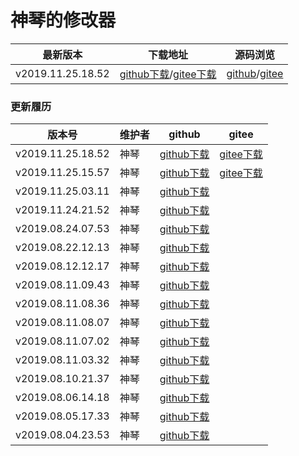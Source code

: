 # 神琴的修改器

| 最新版本 | 下载地址 | 源码浏览 |
| -- | -- | -- |
| v2019.11.25.18.52 | [github下载](https://github.com/NTS2R/nts2r_evo_editor/releases/tag/v2019.11.25.18.52)/[gitee下载](https://gitee.com/nts2r/nts2r_evo_editor/releases/v2019.11.25.18.52) | [github](https://github.com/NTS2R/nts2r_evo_editor)/[gitee](https://gitee.com/nts2r/nts2r_evo_editor)|

### 更新履历

| 版本号 | 维护者 | github | gitee |
| -- | -- | -- | -- |
| v2019.11.25.18.52 | 神琴 | [github下载](https://github.com/NTS2R/nts2r_evo_editor/releases/tag/v2019.11.25.18.52) | [gitee下载](https://gitee.com/nts2r/nts2r_evo_editor/releases/v2019.11.25.18.52)|
| v2019.11.25.15.57 | 神琴 | [github下载](https://github.com/NTS2R/nts2r_evo_editor/releases/tag/v2019.11.25.15.57) | [gitee下载](https://gitee.com/nts2r/nts2r_evo_editor/releases/v2019.11.25.15.57)|
| v2019.11.25.03.11 | 神琴 | [github下载](https://github.com/NTS2R/nts2r_evo_editor/releases/tag/v2019.11.25.03.11)||
| v2019.11.24.21.52 | 神琴 | [github下载](https://github.com/NTS2R/nts2r_evo_editor/releases/tag/v2019.11.24.21.52)||
| v2019.08.24.07.53 | 神琴 | [github下载](https://github.com/NTS2R/nts2r_evo_editor/releases/tag/v2019.08.24.07.53)||
| v2019.08.22.12.13 | 神琴 | [github下载](https://github.com/NTS2R/nts2r_evo_editor/releases/tag/v2019.08.22.12.13)||
| v2019.08.12.12.17 | 神琴 | [github下载](https://github.com/NTS2R/nts2r_evo_editor/releases/tag/v2019.08.12.12.17)||
| v2019.08.11.09.43 | 神琴 | [github下载](https://github.com/NTS2R/nts2r_evo_editor/releases/tag/v2019.08.11.09.43)||
| v2019.08.11.08.36 | 神琴 | [github下载](https://github.com/NTS2R/nts2r_evo_editor/releases/tag/v2019.08.11.08.36)||
| v2019.08.11.08.07 | 神琴 | [github下载](https://github.com/NTS2R/nts2r_evo_editor/releases/tag/v2019.08.11.08.07)||
| v2019.08.11.07.02 | 神琴 | [github下载](https://github.com/NTS2R/nts2r_evo_editor/releases/tag/v2019.08.11.07.02)||
| v2019.08.11.03.32 | 神琴 | [github下载](https://github.com/NTS2R/nts2r_evo_editor/releases/tag/v2019.08.11.03.32)||
| v2019.08.10.21.37 | 神琴 | [github下载](https://github.com/NTS2R/nts2r_evo_editor/releases/tag/v2019.08.10.21.37)||
| v2019.08.06.14.18 | 神琴 | [github下载](https://github.com/NTS2R/nts2r_evo_editor/releases/tag/v2019.08.06.14.18)||
| v2019.08.05.17.33 | 神琴 | [github下载](https://github.com/NTS2R/nts2r_evo_editor/releases/tag/v2019.08.05.17.33)||
| v2019.08.04.23.53 | 神琴 | [github下载](https://github.com/NTS2R/nts2r_evo_editor/releases/tag/v2019.08.04.23.53)||